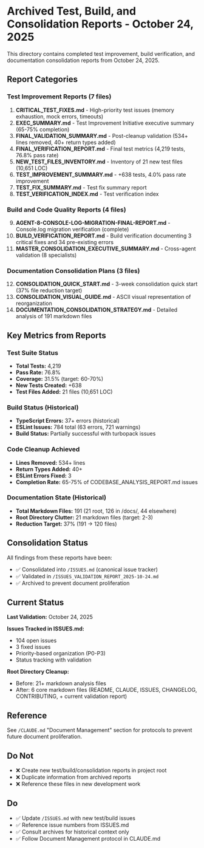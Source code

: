 # Archived Test, Build, and Consolidation Reports - October 24, 2025

This directory contains completed test improvement, build verification, and documentation consolidation reports from October 24, 2025.

## Report Categories

### Test Improvement Reports (7 files)

1. **CRITICAL_TEST_FIXES.md** - High-priority test issues (memory exhaustion, mock errors, timeouts)
2. **EXEC_SUMMARY.md** - Test Improvement Initiative executive summary (65-75% completion)
3. **FINAL_VALIDATION_SUMMARY.md** - Post-cleanup validation (534+ lines removed, 40+ return types added)
4. **FINAL_VERIFICATION_REPORT.md** - Final test metrics (4,219 tests, 76.8% pass rate)
5. **NEW_TEST_FILES_INVENTORY.md** - Inventory of 21 new test files (10,651 LOC)
6. **TEST_IMPROVEMENT_SUMMARY.md** - +638 tests, 4.0% pass rate improvement
7. **TEST_FIX_SUMMARY.md** - Test fix summary report
8. **TEST_VERIFICATION_INDEX.md** - Test verification index

### Build and Code Quality Reports (4 files)

9. **AGENT-8-CONSOLE-LOG-MIGRATION-FINAL-REPORT.md** - Console.log migration verification (complete)
10. **BUILD_VERIFICATION_REPORT.md** - Build verification documenting 3 critical fixes and 34 pre-existing errors
11. **MASTER_CONSOLIDATION_EXECUTIVE_SUMMARY.md** - Cross-agent validation (8 specialists)

### Documentation Consolidation Plans (3 files)

12. **CONSOLIDATION_QUICK_START.md** - 3-week consolidation quick start (37% file reduction target)
13. **CONSOLIDATION_VISUAL_GUIDE.md** - ASCII visual representation of reorganization
14. **DOCUMENTATION_CONSOLIDATION_STRATEGY.md** - Detailed analysis of 191 markdown files

## Key Metrics from Reports

### Test Suite Status

- **Total Tests:** 4,219
- **Pass Rate:** 76.8%
- **Coverage:** 31.5% (target: 60-70%)
- **New Tests Created:** +638
- **Test Files Added:** 21 files (10,651 LOC)

### Build Status (Historical)

- **TypeScript Errors:** 37+ errors (historical)
- **ESLint Issues:** 784 total (63 errors, 721 warnings)
- **Build Status:** Partially successful with turbopack issues

### Code Cleanup Achieved

- **Lines Removed:** 534+ lines
- **Return Types Added:** 40+
- **ESLint Errors Fixed:** 3
- **Completion Rate:** 65-75% of CODEBASE_ANALYSIS_REPORT.md issues

### Documentation State (Historical)

- **Total Markdown Files:** 191 (21 root, 126 in /docs/, 44 elsewhere)
- **Root Directory Clutter:** 21 markdown files (target: 2-3)
- **Reduction Target:** 37% (191 → 120 files)

## Consolidation Status

All findings from these reports have been:

- ✅ Consolidated into `/ISSUES.md` (canonical issue tracker)
- ✅ Validated in `/ISSUES_VALIDATION_REPORT_2025-10-24.md`
- ✅ Archived to prevent document proliferation

## Current Status

**Last Validation:** October 24, 2025

**Issues Tracked in ISSUES.md:**

- 104 open issues
- 3 fixed issues
- Priority-based organization (P0-P3)
- Status tracking with validation

**Root Directory Cleanup:**

- Before: 21+ markdown analysis files
- After: 6 core markdown files (README, CLAUDE, ISSUES, CHANGELOG, CONTRIBUTING, + current validation report)

## Reference

See `/CLAUDE.md` "Document Management" section for protocols to prevent future document proliferation.

## Do Not

- ❌ Create new test/build/consolidation reports in project root
- ❌ Duplicate information from archived reports
- ❌ Reference these files in new development work

## Do

- ✅ Update `/ISSUES.md` with new test/build issues
- ✅ Reference issue numbers from ISSUES.md
- ✅ Consult archives for historical context only
- ✅ Follow Document Management protocol in CLAUDE.md
